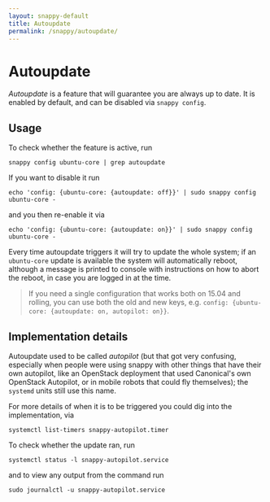 ```yaml
---
layout: snappy-default
title: Autoupdate
permalink: /snappy/autoupdate/
---
```

# Autoupdate

*Autoupdate* is a feature that will guarantee you are always up to
date. It is enabled by default, and can be disabled via `snappy config`.

## Usage

To check whether the feature is active, run

    snappy config ubuntu-core | grep autoupdate

If you want to disable it run

    echo 'config: {ubuntu-core: {autoupdate: off}}' | sudo snappy config ubuntu-core -

and you then re-enable it via

    echo 'config: {ubuntu-core: {autoupdate: on}}' | sudo snappy config ubuntu-core -

Every time autoupdate triggers it will try to update the whole system;
if an `ubuntu-core` update is available the system will automatically
reboot, although a message is printed to console with instructions on
how to abort the reboot, in case you are logged in at the time.

> If you need a single configuration that works both on 15.04 and rolling, you
> can use both the old and new keys, e.g. `config: {ubuntu-core: {autoupdate:
> on, autopilot: on}}`.

## Implementation details

Autoupdate used to be called *autopilot* (but that got very confusing,
especially when people were using snappy with other things that have
their own autopilot, like an OpenStack deployment that used
Canonical's own OpenStack Autopilot, or in mobile robots that could
fly themselves); the `systemd` units still use this name.

For more details of when it is to be triggered you could dig into the
implementation, via

    systemctl list-timers snappy-autopilot.timer

To check whether the update ran, run

    systemctl status -l snappy-autopilot.service

and to view any output from the command run

    sudo journalctl -u snappy-autopilot.service
